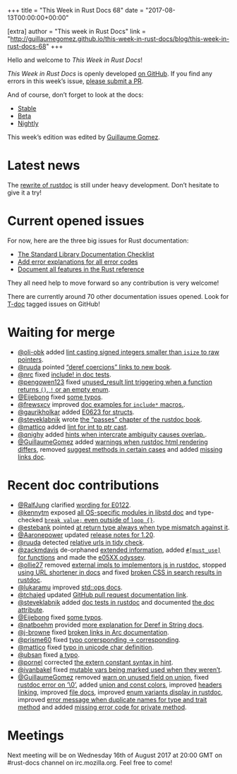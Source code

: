 +++
title = "This Week in Rust Docs 68"
date = "2017-08-13T00:00:00+00:00"

[extra]
author = "This week in Rust Docs"
link = "http://guillaumegomez.github.io/this-week-in-rust-docs/blog/this-week-in-rust-docs-68"
+++
<p>Hello and welcome to <em>This Week in Rust Docs</em>!</p>

<p><em>This Week in Rust Docs</em> is openly developed <a href="https://github.com/GuillaumeGomez/this-week-in-rust-docs">on GitHub</a>.
If you find any errors in this week’s issue, <a href="https://github.com/GuillaumeGomez/this-week-in-rust-docs/pulls">please submit a PR</a>.</p>

<p>And of course, don’t forget to look at the docs:</p>

<ul>
  <li><a href="https://doc.rust-lang.org/">Stable</a></li>
  <li><a href="https://doc.rust-lang.org/beta/">Beta</a></li>
  <li><a href="https://doc.rust-lang.org/nightly/">Nightly</a></li>
</ul>

<p>This week’s edition was edited by <a href="https://github.com/GuillaumeGomez">Guillaume Gomez</a>.</p>

<h1 id="latest-news">Latest news</h1>

<p>The <a href="https://github.com/steveklabnik/rustdoc">rewrite of rustdoc</a> is still under heavy development. Don’t hesitate to give it a try!</p>

<h1 id="current-opened-issues">Current opened issues</h1>

<p>For now, here are the three big issues for Rust documentation:</p>

<ul>
  <li><a href="https://github.com/rust-lang/rust/issues/29329">The Standard Library Documentation Checklist</a></li>
  <li><a href="https://github.com/rust-lang/rust/issues/32777">Add error explanations for all error codes</a></li>
  <li><a href="https://github.com/rust-lang-nursery/reference/issues/9">Document all features in the Rust reference</a></li>
</ul>

<p>They all need help to move forward so any contribution is very welcome!</p>

<p>There are currently around 70 other documentation issues opened. Look for <a href="https://github.com/rust-lang/rust/labels/T-doc">T-doc</a> tagged issues on GitHub!</p>

<h1 id="waiting-for-merge">Waiting for merge</h1>

<ul>
  <li><a href="https://github.com/oli-obk">@oli-obk</a> added <a href="https://github.com/rust-lang/rust/pull/43641">lint casting signed integers smaller than <code class="highlighter-rouge">isize</code> to raw pointers</a>.</li>
  <li><a href="https://github.com/ruuda">@ruuda</a> pointed <a href="https://github.com/rust-lang/rust/pull/43631">“deref coercions” links to new book</a>.</li>
  <li><a href="https://github.com/nrc">@nrc</a> fixed <a href="https://github.com/rust-lang/rust/pull/43782">include! in doc tests</a>.</li>
  <li><a href="https://github.com/pengowen123">@pengowen123</a> fixed <a href="https://github.com/rust-lang/rust/pull/43813">unused_result lint triggering when a function returns <code class="highlighter-rouge">()</code>, <code class="highlighter-rouge">!</code> or an empty enum</a>.</li>
  <li><a href="https://github.com/Eijebong">@Eijebong</a> fixed <a href="https://github.com/rust-lang/rust/pull/43814">some typos</a>.</li>
  <li><a href="https://github.com/frewsxcv">@frewsxcv</a> improved <a href="https://github.com/rust-lang/rust/pull/43819">doc examples for <code class="highlighter-rouge">include*</code> macros.</a>.</li>
  <li><a href="https://github.com/gaurikholkar">@gaurikholkar</a> added <a href="https://github.com/rust-lang/rust/pull/43700">E0623 for structs</a>.</li>
  <li><a href="https://github.com/steveklabnik">@steveklabnik</a> wrote <a href="https://github.com/rust-lang/rust/pull/43790">the “passes” chapter of the rustdoc book</a>.</li>
  <li><a href="https://github.com/mattico">@mattico</a> added <a href="https://github.com/rust-lang/rust/pull/43339">lint for int to ptr cast</a>.</li>
  <li><a href="https://github.com/qnighy">@qnighy</a> added <a href="https://github.com/rust-lang/rust/pull/43426">hints when intercrate ambiguity causes overlap.</a>.</li>
  <li><a href="https://github.com/GuillaumeGomez">@GuillaumeGomez</a> added <a href="https://github.com/rust-lang/rust/pull/41991">warnings when rustdoc html rendering differs</a>, removed <a href="https://github.com/rust-lang/rust/pull/43829">suggest methods in certain cases</a> and added <a href="https://github.com/rust-lang/rust/pull/43803">missing links doc</a>.</li>
</ul>

<h1 id="recent-doc-contributions">Recent doc contributions</h1>

<ul>
  <li><a href="https://github.com/RalfJung">@RalfJung</a> clarified <a href="https://github.com/rust-lang/rust/pull/43176">wording for E0122</a>.</li>
  <li><a href="https://github.com/kennytm">@kennytm</a> exposed <a href="https://github.com/rust-lang/rust/pull/43348">all OS-specific modules in libstd doc</a> and type-checked <a href="https://github.com/rust-lang/rust/pull/43745"><code class="highlighter-rouge">break value;</code> even outside of <code class="highlighter-rouge">loop {}</code></a>.</li>
  <li><a href="https://github.com/estebank">@estebank</a> pointed <a href="https://github.com/rust-lang/rust/pull/43484">at return type always when type mismatch against it</a>.</li>
  <li><a href="https://github.com/Aaronepower">@Aaronepower</a> updated <a href="https://github.com/rust-lang/rust/pull/43627">release notes for 1.20</a>.</li>
  <li><a href="https://github.com/ruuda">@ruuda</a> detected <a href="https://github.com/rust-lang/rust/pull/43632">relative urls in tidy check</a>.</li>
  <li><a href="https://github.com/zackmdavis">@zackmdavis</a> de-orphaned <a href="https://github.com/rust-lang/rust/pull/43709">extended information</a>, added <a href="https://github.com/rust-lang/rust/pull/43728"><code class="highlighter-rouge">#[must_use]</code> for functions</a> and made the <a href="https://github.com/rust-lang/rust/pull/43726">e05XX odyssey</a>.</li>
  <li><a href="https://github.com/ollie27">@ollie27</a> removed <a href="https://github.com/rust-lang/rust/pull/43736">external impls to implementors js in rustdoc</a>, stopped <a href="https://github.com/rust-lang/rust/pull/43715">using URL shortener in docs</a> and fixed <a href="https://github.com/rust-lang/rust/pull/43760">broken CSS in search results in rustdoc</a>.</li>
  <li><a href="https://github.com/lukaramu">@lukaramu</a> improved <a href="https://github.com/rust-lang/rust/pull/43724">std::ops docs</a>.</li>
  <li><a href="https://github.com/tchajed">@tchajed</a> updated <a href="https://github.com/rust-lang/rust/pull/43823">GitHub pull request documentation link</a>.</li>
  <li><a href="https://github.com/steveklabnik">@steveklabnik</a> added <a href="https://github.com/rust-lang/rust/pull/43812">doc tests in rustdoc</a> and documented <a href="https://github.com/rust-lang/rust/pull/43792">the doc attribute</a>.</li>
  <li><a href="https://github.com/Eijebong">@Eijebong</a> fixed <a href="https://github.com/rust-lang/rust/pull/43794">some typos</a>.</li>
  <li><a href="https://github.com/natboehm">@natboehm</a> provided <a href="https://github.com/rust-lang/rust/pull/43721">more explanation for Deref in String docs</a>.</li>
  <li><a href="https://github.com/j-browne">@j-browne</a> fixed <a href="https://github.com/rust-lang/rust/pull/43793">broken links in Arc documentation</a>.</li>
  <li><a href="https://github.com/prisme60">@prisme60</a> fixed <a href="https://github.com/rust-lang/rust/pull/43783">typo corersponding -&gt; corresponding</a>.</li>
  <li><a href="https://github.com/mattico">@mattico</a> fixed <a href="https://github.com/rust-lang/rust/pull/43779">typo in unicode char definition</a>.</li>
  <li><a href="https://github.com/ubsan">@ubsan</a> fixed <a href="https://github.com/rust-lang/rust/pull/43773">a typo</a>.</li>
  <li><a href="https://github.com/pornel">@pornel</a> corrected <a href="https://github.com/rust-lang/rust/pull/43720">the extern constant syntax in hint</a>.</li>
  <li><a href="https://github.com/ivanbakel">@ivanbakel</a> fixed <a href="https://github.com/rust-lang/rust/pull/43582">mutable vars being marked used when they weren’t</a>.</li>
  <li><a href="https://github.com/GuillaumeGomez">@GuillaumeGomez</a> removed <a href="https://github.com/rust-lang/rust/pull/43397">warn on unused field on union</a>, fixed <a href="https://github.com/rust-lang/rust/pull/43691">rustdoc error on ‘\0’</a>, added <a href="https://github.com/rust-lang/rust/pull/43558">union and const colors</a>, improved <a href="https://github.com/rust-lang/rust/pull/43747">headers linking</a>, improved <a href="https://github.com/rust-lang/rust/pull/43791">file docs</a>, improved <a href="https://github.com/rust-lang/rust/pull/43795">enum variants display in rustdoc</a>, improved <a href="https://github.com/rust-lang/rust/pull/43737">error message when duplicate names for type and trait method</a> and added <a href="https://github.com/rust-lang/rust/pull/43699">missing error code for private method</a>.</li>
</ul>

<h1 id="meetings">Meetings</h1>

<p>Next meeting will be on Wednesday 16th of August 2017 at 20:00 GMT on #rust-docs channel on irc.mozilla.org. Feel free to come!</p>